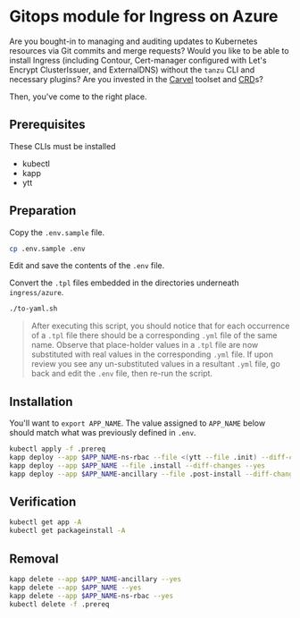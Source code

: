 # Gitops module for Ingress on Azure

Are you bought-in to managing and auditing updates to Kubernetes resources via Git commits and merge requests?
Would you like to be able to install Ingress (including Contour, Cert-manager configured with Let's Encrypt ClusterIssuer, and ExternalDNS) without the `tanzu` CLI and necessary plugins?
Are you invested in the [Carvel](https://carvel.dev/) toolset and [CRD](https://carvel.dev/kapp-controller/docs/latest/app-spec/)s?

Then, you've come to the right place.


## Prerequisites

These CLIs must be installed

* kubectl
* kapp
* ytt


## Preparation

Copy the `.env.sample` file.

```bash
cp .env.sample .env
```

Edit and save the contents of the `.env` file.

Convert the `.tpl` files embedded in the directories underneath `ingress/azure`.

```bash
./to-yaml.sh
```
> After executing this script, you should notice that for each occurrence of a `.tpl` file there should be a corresponding `.yml` file of the same name.  Observe that place-holder values in a `.tpl` file are now substituted with real values in the corresponding `.yml` file.  If upon review you see any un-substituted values in a resultant `.yml` file, go back and edit the `.env` file, then re-run the script.


## Installation

You'll want to `export APP_NAME`.
The value assigned to `APP_NAME` below should match what was previously defined in `.env`.

```bash
kubectl apply -f .prereq
kapp deploy --app $APP_NAME-ns-rbac --file <(ytt --file .init) --diff-changes --yes
kapp deploy --app $APP_NAME --file .install --diff-changes --yes
kapp deploy --app $APP_NAME-ancillary --file .post-install --diff-changes --yes
```


## Verification

```bash
kubectl get app -A
kubectl get packageinstall -A
```


## Removal

```bash
kapp delete --app $APP_NAME-ancillary --yes
kapp delete --app $APP_NAME --yes
kapp delete --app $APP_NAME-ns-rbac --yes
kubectl delete -f .prereq
```
